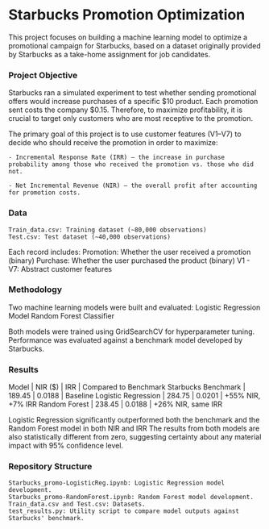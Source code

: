 # Starbucks Promotion Optimization

This project focuses on building a machine learning model to optimize a promotional campaign for Starbucks, based on a dataset originally provided by Starbucks as a take-home assignment for job candidates.

### Project Objective
Starbucks ran a simulated experiment to test whether sending promotional offers would increase purchases of a specific $10 product. Each promotion sent costs the company $0.15. Therefore, to maximize profitability, it is crucial to target only customers who are most receptive to the promotion.

The primary goal of this project is to use customer features (V1–V7) to decide who should receive the promotion in order to maximize:

    - Incremental Response Rate (IRR) — the increase in purchase probability among those who received the promotion vs. those who did not.

    - Net Incremental Revenue (NIR) — the overall profit after accounting for promotion costs.

### Data
    Train_data.csv: Training dataset (~80,000 observations)
    Test.csv: Test dataset (~40,000 observations)

Each record includes:
    Promotion: Whether the user received a promotion (binary)
    Purchase: Whether the user purchased the product (binary)
    V1 - V7: Abstract customer features

### Methodology
Two machine learning models were built and evaluated:
    Logistic Regression Model
    Random Forest Classifier

Both models were trained using GridSearchCV for hyperparameter tuning. Performance was evaluated against a benchmark model developed by Starbucks.

### Results

Model | NIR ($) | IRR | Compared to Benchmark
Starbucks Benchmark | 189.45 | 0.0188 | Baseline
Logistic Regression | 284.75 | 0.0201 | +55% NIR, +7% IRR
Random Forest | 238.45 | 0.0188 | +26% NIR, same IRR

Logistic Regression significantly outperformed both the benchmark and the Random Forest model in both NIR and IRR
The results from both models are also statistically different from zero, suggesting certainty about any material impact with 95% confidence level.

### Repository Structure
    Starbucks_promo-LogisticReg.ipynb: Logistic Regression model development.
    Starbucks_promo-RandomForest.ipynb: Random Forest model development.
    Train_data.csv and Test.csv: Datasets.
    test_results.py: Utility script to compare model outputs against Starbucks' benchmark.

